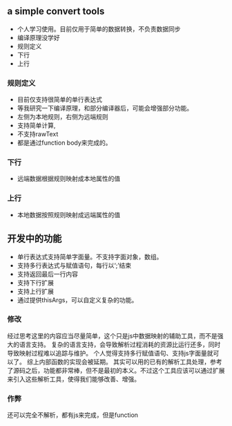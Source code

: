 ## a simple convert tools ##

  * 个人学习使用。目前仅用于简单的数据转换，不负责数据同步
  * 编译原理没学好
  * 规则定义
  * 下行
  * 上行

### 规则定义 ###

  * 目前仅支持很简单的单行表达式
  * 等我研究一下编译原理，和部分编译器后，可能会增强部分功能。
  * 左侧为本地规则，右侧为远端规则
  * 支持简单计算,
  * 不支持rawText
  * 都是通过function body来完成的。

### 下行 ###

  * 远端数据根据规则映射成本地属性的值

### 上行 ###

  * 本地数据按照规则映射成远端属性的值

## 开发中的功能 ##

  * 单行表达式支持简单字面量。不支持字面对象，数组。
  * 支持多行表达式与赋值语句，每行以‘;’结束
  * 支持返回最后一行内容
  * 支持下行扩展
  * 支持上行扩展
  * 通过提供thisArgs，可以自定义复杂的功能。

### 修改 ###
经过思考这里的内容应当尽量简单，这个只是js中数据映射的辅助工具，而不是强大的语言支持。
复杂的语言支持，会导致解析过程消耗的资源比运行还多，同时导致映射过程难以追踪与维护。
个人觉得支持多行赋值语句、支持js字面量就可以了。
综上内部函数的实现会被延期。
其实可以用的已有的解析工具处理，参考了源码之后，功能都非常棒，但不是最初的本义。不过这个工具应该可以通过扩展来引入这些解析工具，使得我们能够改善、增强。

### 作弊 ###
还可以完全不解析，都有js来完成，但是function
